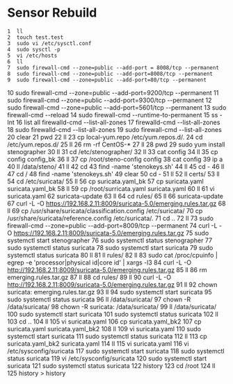 # Sensor Rebuild
    1  ll
    2  touch test.test
    3  sudo vi /etc/sysctl.conf 
    4  sudo sysctl -p
    5  vi /etc/hosts
    6  ll
    7  sudo firewall-cmd --zone=public --add-port = 8008/tcp --permanent
    8  sudo firewall-cmd --zone=public --add-port=8008/tcp --permanent
    9  sudo firewall-cmd --zone=public --add-port=80/tcp --permanent
   10  sudo firewall-cmd --zone=public --add-port=9200/tcp --permanent
   11  sudo firewall-cmd --zone=public --add-port=9300/tcp --permanent
   12  sudo firewall-cmd --zone=public --add-port=5601/tcp --permanent
   13  sudo firewall-cmd --reload
   14  sudo firewall-cmd --runtime-to-permanent
   15  ss -lnt
   16  list all firewalld-cmd --list-all-zones
   17  firewalld-cmd --list-all-zones
   18  sudo firewalld-cmd --list-all-zones
   19  sudo firewall-cmd --list-all-zones
   20  clear
   21  pwd
   22  ll
   23  cp local-yum.repo /etc/yum.repos.d/.
   24  cd /etc/yum.repos.d/
   25  ll
   26  rm -rf CentOS-*
   27  ll
   28  pwd
   29  sudo yum install stenographer
   30  ll
   31  cd /etc/stenographer/
   32  ll
   33  cat config 
   34  ll
   35  cp config config_bk
   36  ll
   37  cp /root/steno-config config
   38  cat config
   39  ip a
   40  ll /data/steno/
   41  ll
   42  cd
   43  find -name 'stenokeys.sh'
   44  ll
   45  cd -
   46  ll
   47  cd /
   48  find -name 'stenokeys.sh'
   49  clear
   50  cd -
   51  ll
   52  ll certs/
   53  ll
   54  cd /etc/suricata/
   55  ll
   56  cp suricata.yaml_bk
   57  cp suricata.yaml suricata.yaml_bk
   58  ll
   59  cp /root/surricata.yaml suricata.yaml
   60  ll
   61  vi suricata.yaml
   62  suricata-update
   63  ll
   64  cd rules/
   65  ll
   66  suricata-update
   67  curl -L -O https://192.168.2.11:8009/suricata-5.0/emerging.rules.tar.gz
   68  ll
   69  cp /usr/share/suricata/classification.config  /etc/suricata/
   70  cp /usr/share/suricata/reference.config  /etc/suricata/.
   71  cd ..
   72  ll
   73  sudo firewall-cmd --zone=public --add-port=8009/tcp --permanent
   74  curl -L -O https://192.168.2.11:8009/suricata-5.0/emerging.rules.tar.gz
   75  sudo systemctl start stenographer
   76  sudo systemctl status stenographer
   77  sudo systemctl status suricata
   78  sudo systemctl start suricata
   79  sudo systemctl status suricata
   80  ll
   81  ll rules/
   82  ll
   83  sudo cat /proc/cpuinfo | egrep -e 'processor|physical id|core id' | xargs -l3 
   84  curl -L -O http://192.168.2.11:8009/suricata-5.0/emerging.rules.tar.gz
   85  ll
   86  rm emerging.rules.tar.gz 
   87  ll
   88  cd rules/
   89  ll
   90  curl -L -O http://192.168.2.11:8009/suricata-5.0/emerging.rules.tar.gz
   91  ll
   92  chown suricata: emerging.rules.tar.gz 
   93  ll
   94  sudo systemctl start suricata
   95  sudo systemctl status suricata
   96  ll /data/suricata/
   97  chown -R /data/suricata/
   98  chown -R suricata: /data/suricata/
   99  ll /data/suricata/
  100  sudo systemctl start suricata
  101  sudo systemctl status suricata
  102  ll
  103  cd ..
  104  ll
  105  vi suricata.yaml
  106  cp suricata.yaml_bk2
  107  cp suricata.yaml suricata.yaml_bk2
  108  ll
  109  vi suricata.yaml
  110  sudo systemctl start suricata
  111  sudo systemctl status suricata
  112  ll
  113  cp suricata.yaml_bk2 suricata.yaml
  114  ll
  115  vi suricata.yaml
  116   vi /etc/sysconfig/suricata
  117  sudo systemctl start suricata
  118  sudo systemctl status suricata
  119   vi /etc/sysconfig/suricata
  120  sudo systemctl start suricata
  121  sudo systemctl status suricata
  122  history
  123  cd /root
  124  ll
  125  history > history


